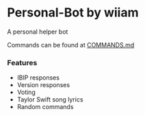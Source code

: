 # Personal-Bot by wiiam

A personal helper bot

Commands can be found at [COMMANDS.md](COMMANDS.md)

### Features

- IBIP responses
- Version responses
- Voting
- Taylor Swift song lyrics
- Random commands
